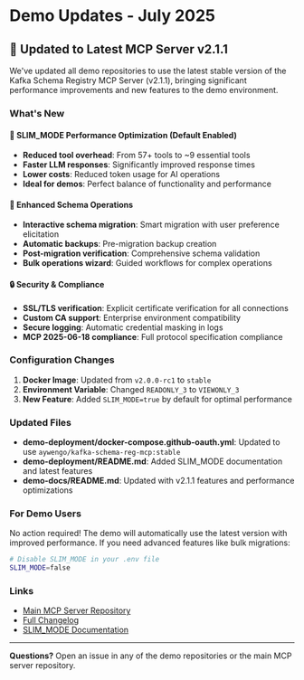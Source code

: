 # Demo Updates - July 2025

## 🚀 Updated to Latest MCP Server v2.1.1

We've updated all demo repositories to use the latest stable version of the Kafka Schema Registry MCP Server (v2.1.1), bringing significant performance improvements and new features to the demo environment.

### What's New

#### 🚀 SLIM_MODE Performance Optimization (Default Enabled)
- **Reduced tool overhead**: From 57+ tools to ~9 essential tools
- **Faster LLM responses**: Significantly improved response times
- **Lower costs**: Reduced token usage for AI operations
- **Ideal for demos**: Perfect balance of functionality and performance

#### 🤖 Enhanced Schema Operations
- **Interactive schema migration**: Smart migration with user preference elicitation
- **Automatic backups**: Pre-migration backup creation
- **Post-migration verification**: Comprehensive schema validation
- **Bulk operations wizard**: Guided workflows for complex operations

#### 🔒 Security & Compliance
- **SSL/TLS verification**: Explicit certificate verification for all connections
- **Custom CA support**: Enterprise environment compatibility
- **Secure logging**: Automatic credential masking in logs
- **MCP 2025-06-18 compliance**: Full protocol specification compliance

### Configuration Changes

1. **Docker Image**: Updated from `v2.0.0-rc1` to `stable`
2. **Environment Variable**: Changed `READONLY_3` to `VIEWONLY_3`
3. **New Feature**: Added `SLIM_MODE=true` by default for optimal performance

### Updated Files

- **demo-deployment/docker-compose.github-oauth.yml**: Updated to use `aywengo/kafka-schema-reg-mcp:stable`
- **demo-deployment/README.md**: Added SLIM_MODE documentation and latest features
- **demo-docs/README.md**: Updated with v2.1.1 features and performance optimizations

### For Demo Users

No action required! The demo will automatically use the latest version with improved performance. If you need advanced features like bulk migrations:

```bash
# Disable SLIM_MODE in your .env file
SLIM_MODE=false
```

### Links

- [Main MCP Server Repository](https://github.com/aywengo/kafka-schema-reg-mcp)
- [Full Changelog](https://github.com/aywengo/kafka-schema-reg-mcp/blob/main/CHANGELOG.md)
- [SLIM_MODE Documentation](https://github.com/aywengo/kafka-schema-reg-mcp#slim_mode-configuration-performance-optimization)

---

**Questions?** Open an issue in any of the demo repositories or the main MCP server repository.
